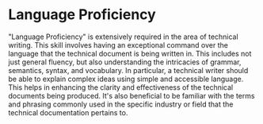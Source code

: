 # Language Proficiency

"Language Proficiency" is extensively required in the area of technical writing. This skill involves having an exceptional command over the language that the technical document is being written in. This includes not just general fluency, but also understanding the intricacies of grammar, semantics, syntax, and vocabulary. In particular, a technical writer should be able to explain complex ideas using simple and accessible language. This helps in enhancing the clarity and effectiveness of the technical documents being produced. It's also beneficial to be familiar with the terms and phrasing commonly used in the specific industry or field that the technical documentation pertains to.